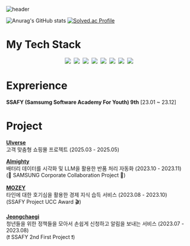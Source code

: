 ![header](https://capsule-render.vercel.app/api?type=waving&color=auto&height=300&section=header&text=HanEol's%20Record%20&fontSize=70)



![Anurag's GitHub stats](https://github-readme-stats.vercel.app/api?username=jihaneol&show_icons=true&theme=radical)
[![Solved.ac Profile](http://mazassumnida.wtf/api/v2/generate_badge?boj=limz123)](http://solved.ac/profile/limz123)
# My Tech Stack

<p align="center">
<img src="https://img.shields.io/badge/Java-007396?style=plastic&logo=Java&logoColor=white"/></a>&nbsp
<img src="https://img.shields.io/badge/SpringBoot-6DB33F?style=plastic&logo=Spring&logoColor=white"/></a>&nbsp
<img src="https://img.shields.io/badge/Security-6DB33F?style=plastic&logo=springsecurity&logoColor=white"/></a>&nbsp
<img src="https://img.shields.io/badge/MySQL-4479A1?style=plastic&logo=MySQL&logoColor=white"/></a>&nbsp
<img src="https://img.shields.io/badge/JPA-59666C?style=plastic&logo=hibernate&logoColor=white"/></a>&nbsp
<img src="https://img.shields.io/badge/vue-4FC08D?style=plastic&logo=vuedotjs&logoColor=white"/></a>&nbsp
<img src="https://img.shields.io/badge/Jira-0052CC?style=plastic&logo=Jira&logoColor=white"/></a>&nbsp
<img src="https://img.shields.io/badge/GitHub-181717?style=plastic&logo=Github&logoColor=white"/></a>&nbsp
</p>

# Exprerience

**SSAFY (Samsumg Software Academy For Youth) 9th** [23.01 ~ 23.12]




# Project
[**UIverse**](https://github.com/UIverse-Team/UIverse-BE)
<br>
고객 맞춤형 쇼핑몰 프로젝트 (2025.03 - 2025.05)
<br>


[**Almighty**](https://github.com/jihaneol/Almighty) 
<br>
배터리 데이터를 시각화 및 LLM을 활용한 반품 처리 자동화 (2023.10 - 2023.11)
<br>
(🔋 SAMSUNG Corporate Collaboration Project 🔋)
<br>
<br>
[**MOZEY**](https://github.com/jihaneol/MOZEY) 
<br>
타인에 대한 호기심을 활용한 경제 지식 습득 서비스 (2023.08 - 2023.10)
<br>
(SSAFY Project UCC Award 🎬)
<br>
<br>
[**Jeongchaegi**](https://github.com/jihaneol/Jeongchaegi)
<br>
청년들을 위한 정책들을 모아서 손쉽게 신청하고 알림을 보내는 서비스 (2023.07 - 2023.08)
<br>
(❗ SSAFY 2nd First Project ❗)

